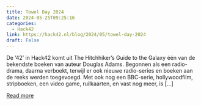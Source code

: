 ```yaml
---
title: Towel Day 2024
date: 2024-05-25T09:25:16
categories:
  - Hack42
link: https://hack42.nl/blog/2024/05/towel-day-2024
draft: False
---
```


De &#8217;42&#8217; in Hack42 komt uit The Hitchhiker&#8217;s Guide to the Galaxy één van de bekendste boeken van auteur Douglas Adams. Begonnen als een radio-drama, daarna verboekt, terwijl er ook nieuwe radio-series en boeken aan de reeks werden toegevoegd. Met ook nog een BBC-serie, hollywoodfilm, stripboeken, een video game, ruilkaarten, en vast nog meer, is [&#8230;]

[Read more](https://hack42.nl/blog/2024/05/towel-day-2024)
